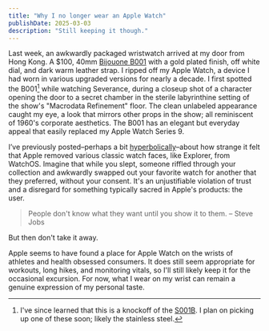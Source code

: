 ```yaml
---
title: "Why I no longer wear an Apple Watch"
publishDate: 2025-03-03
description: "Still keeping it though."
---
```


Last week, an awkwardly packaged wristwatch arrived at my door from Hong Kong. A $100, 40mm [Bijouone B001](https://www.bijouone.hk/collections/b001/products/b001-watch-gold-case-off-white-dial-leather-strap-coffee) with a gold plated finish, off white dial, and dark warm leather strap. I ripped off my Apple Watch, a device I had worn in various upgraded versions for nearly a decade. I first spotted the B001[^1] while watching Severance, during a closeup shot of a character opening the door to a secret chamber in the sterile labyrinthine setting of the show's "Macrodata Refinement" floor. The clean unlabeled appearance caught my eye, a look that mirrors other props in the show; all reminiscent of 1960's corporate aesthetics. The B001 has an elegant but everyday appeal that easily replaced my Apple Watch Series 9.

I’ve previously posted–perhaps a bit [hyperbolically](https://www.threads.net/@dannygarcia/post/DABptU6PbNu)–about how strange it felt that Apple removed various classic watch faces, like Explorer, from WatchOS. Imagine that while you slept, someone riffled through your collection and awkwardly swapped out your favorite watch for another that they preferred, without your consent. It's an unjustifiable violation of trust and a disregard for something typically sacred in Apple's products: the user.

> People don't know what they want until you show it to them.
– Steve Jobs

But then don't take it away.

Apple seems to have found a place for Apple Watch on the wrists of athletes and health obsessed consumers. It does still seem appropriate for workouts, long hikes, and monitoring vitals, so I'll still likely keep it for the occasional excursion. For now, what I wear on my wrist can remain a genuine expression of my personal taste.

[^1]: I've since learned that this is a knockoff of the [S001B](https://www.stockwatches.com.au/products/s001b?srsltid=AfmBOorgB9bU5kWGhNjH5IMy1iJvHbGcDRVOCTqPZ5n545dvP8m8eFZY). I plan on picking up one of these soon; likely the stainless steel.

